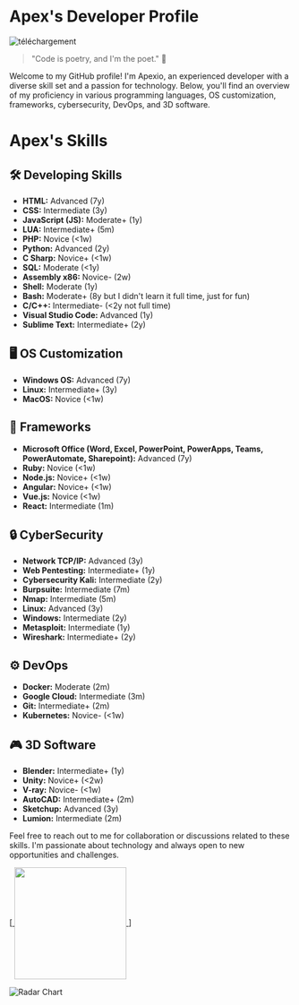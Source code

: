 # Apex's Developer Profile

![téléchargement](https://github.com/AnonymousApexio/AnonymousApexio/assets/149327582/7b113165-f541-404c-9211-bd3a5929478b)

> "Code is poetry, and I'm the poet." 🚀

Welcome to my GitHub profile! I'm Apexio, an experienced developer with a diverse skill set and a passion for technology. Below, you'll find an overview of my proficiency in various programming languages, OS customization, frameworks, cybersecurity, DevOps, and 3D software.
# Apex's Skills

## 🛠 Developing Skills
- **HTML:** Advanced (7y)
- **CSS:** Intermediate (3y)
- **JavaScript (JS):** Moderate+ (1y)
- **LUA:** Intermediate+ (5m)
- **PHP:** Novice (<1w)
- **Python:** Advanced (2y)
- **C Sharp:** Novice+ (<1w)
- **SQL:** Moderate (<1y)
- **Assembly x86:** Novice- (2w)
- **Shell:** Moderate (1y)
- **Bash:** Moderate+ (8y but I didn't learn it full time, just for fun)
- **C/C++:** Intermediate- (<2y not full time)
- **Visual Studio Code:** Advanced (1y)
- **Sublime Text:** Intermediate+ (2y)

## 🖥 OS Customization
- **Windows OS:** Advanced (7y)
- **Linux:** Intermediate+ (3y)
- **MacOS:** Novice (<1w)

## 🚀 Frameworks
- **Microsoft Office (Word, Excel, PowerPoint, PowerApps, Teams, PowerAutomate, Sharepoint):** Advanced (7y)
- **Ruby:** Novice (<1w)
- **Node.js:** Novice+ (<1w)
- **Angular:** Novice+ (<1w)
- **Vue.js:** Novice (<1w)
- **React:** Intermediate (1m)

## 🔒 CyberSecurity
- **Network TCP/IP:** Advanced (3y)
- **Web Pentesting:** Intermediate+ (1y)
- **Cybersecurity Kali:** Intermediate (2y)
- **Burpsuite:** Intermediate (7m)
- **Nmap:** Intermediate (5m)
- **Linux:** Advanced (3y)
- **Windows:** Intermediate (2y)
- **Metasploit:** Intermediate (1y)
- **Wireshark:** Intermediate+ (2y)

## ⚙ DevOps
- **Docker:** Moderate (2m)
- **Google Cloud:** Intermediate (3m)
- **Git:** Intermediate+ (2m)
- **Kubernetes:** Novice- (<1w)

## 🎮 3D Software
- **Blender:** Intermediate+ (1y)
- **Unity:** Novice+ (<2w)
- **V-ray:** Novice- (<1w)
- **AutoCAD:** Intermediate+ (2m)
- **Sketchup:** Advanced (3y)
- **Lumion:** Intermediate (2m)

Feel free to reach out to me for collaboration or discussions related to these skills. I'm passionate about technology and always open to new opportunities and challenges.

[<a href="https://github.com/anuraghazra/convoychat">
  <img height=200 align="center" src="https://github-readme-stats.vercel.app/api/top-langs?username=AnonymousApexio&layout=compact&langs_count=8&card_width=320" />
</a>]

<img src="https://quickchart.io/chart?v=4&c=%7B%0D%0A%20%20%20%20%20%20%20%20type%3A%20%27radar%27%2C%0D%0A%20%20%20%20%20%20%20%20data%3A%20%7B%0D%0A%20%20%20%20%20%20%20%20%20%20%20%20labels%3A%20%5B%27Max%27%2C%20%27HTML%27%2C%20%27CSS%27%2C%20%27C%2FC%2B%2B%27%2C%20%27Bash%27%2C%20%27Shell%27%2C%20%27Rust%27%2C%20%27Assembly%20x86%27%2C%20%27Java%27%2C%20%27PHP%27%2C%20%27C%23%27%2C%20%27SQL%27%2C%20%27Javascript%27%2C%20%27LUA%27%2C%20%27Python%27%5D%2C%0D%0A%20%20%20%20%20%20%20%20%20%20%20%20datasets%3A%20%5B%7B%0D%0A%20%20%20%20%20%20%20%20%20%20%20%20%20%20%20%20label%3A%20%27Proficiency%27%2C%0D%0A%20%20%20%20%20%20%20%20%20%20%20%20%20%20%20%20data%3A%20%5B100%2C%2077%2C%2050%2C%2041%2C%2034%2C%2025%2C%2015%2C%203%2C%205%2C%2010%2C%2015%2C%2030%2C%2038%2C%2050%2C%2070%5D%2C%0D%0A%20%20%20%20%20%20%20%20%20%20%20%20%20%20%20%20borderColor%3A%20%27%23640000%27%2C%0D%0A%20%20%20%20%20%20%20%20%20%20%20%20%20%20%20%20borderWidth%3A%202%2C%0D%0A%20%20%20%20%20%20%20%20%20%20%20%20%20%20%20%20fill%3A%20true%2C%0D%0A%20%20%20%20%20%20%20%20%20%20%20%20%20%20%20%20backgroundColor%3A%20%27rgba(85%2C%200%2C%20124%2C%200.2)%27%2C%0D%0A%20%20%20%20%20%20%20%20%20%20%20%20%7D%5D%0D%0A%20%20%20%20%20%20%20%20%7D%2C%0D%0A%20%20%20%20%20%20%20%20options%3A%20%7B%0D%0A%20%20%20%20%20%20%20%20%20%20%20%20scale%3A%20%7B%0D%0A%20%20%20%20%20%20%20%20%20%20%20%20%20%20%20%20ticks%3A%20%7B%0D%0A%20%20%20%20%20%20%20%20%20%20%20%20%20%20%20%20%20%20%20%20beginAtZero%3A%20true%2C%0D%0A%20%20%20%20%20%20%20%20%20%20%20%20%20%20%20%20%20%20%20%20max%3A%20100%2C%0D%0A%20%20%20%20%20%20%20%20%20%20%20%20%20%20%20%20%20%20%20%20stepSize%3A%2020%0D%0A%20%20%20%20%20%20%20%20%20%20%20%20%20%20%20%20%7D%0D%0A%20%20%20%20%20%20%20%20%20%20%20%20%7D%2C%0D%0A%20%20%20%20%20%20%20%20%20%20%20%20legend%3A%20%7B%0D%0A%20%20%20%20%20%20%20%20%20%20%20%20%20%20%20%20display%3A%20false%0D%0A%20%20%20%20%20%20%20%20%20%20%20%20%7D%0D%0A%20%20%20%20%20%20%20%20%7D%0D%0A%20%20%20%20%7D%3B%0D%0A" alt="Radar Chart">
